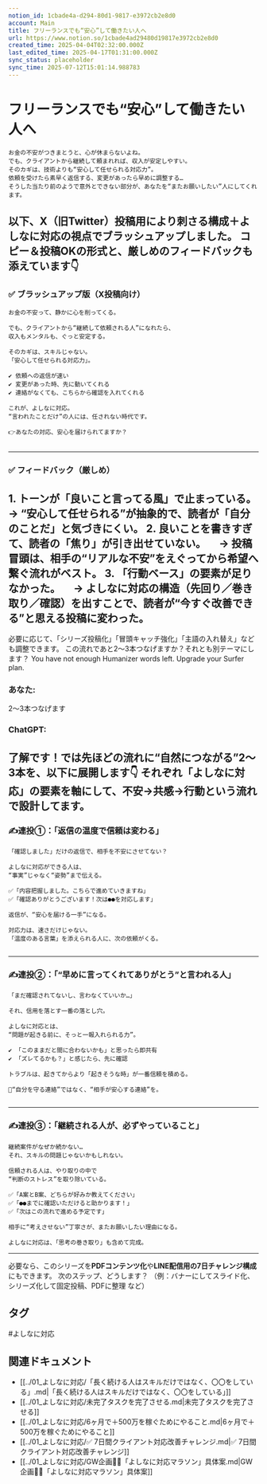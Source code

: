 ```yaml
---
notion_id: 1cbade4a-d294-80d1-9817-e3972cb2e8d0
account: Main
title: フリーランスでも“安心”して働きたい人へ
url: https://www.notion.so/1cbade4ad29480d19817e3972cb2e8d0
created_time: 2025-04-04T02:32:00.000Z
last_edited_time: 2025-04-17T01:31:00.000Z
sync_status: placeholder
sync_time: 2025-07-12T15:01:14.988783
---
```

# フリーランスでも“安心”して働きたい人へ

```plain text
お金の不安がつきまとうと、心が休まらないよね。
でも、クライアントから継続して頼まれれば、収入が安定しやすい。
そのカギは、技術よりも“安心して任せられる対応力”。
依頼を受けたら素早く返信する、変更があったら早めに調整する…
そうした当たり前のようで意外とできない部分が、あなたを“またお願いしたい”人にしてくれます。
```
以下、X（旧Twitter）投稿用に**より刺さる構成＋よしなに対応の視点**でブラッシュアップしました。
コピー＆投稿OKの形式と、**厳しめのフィードバック**も添えています👇
---
### ✅ ブラッシュアップ版（X投稿向け）
```plain text
お金の不安って、静かに心を削ってくる。

でも、クライアントから“継続して依頼される人”になれたら、
収入もメンタルも、ぐっと安定する。

そのカギは、スキルじゃない。
「安心して任せられる対応力」。

✔︎ 依頼への返信が速い
✔︎ 変更があった時、先に動いてくれる
✔︎ 連絡がなくても、こちらから確認を入れてくれる

これが、よしなに対応。
“言われたことだけ”の人には、任されない時代です。

👉あなたの対応、安心を届けられてますか？


```
---
### ✅ フィードバック（厳しめ）
**1. トーンが「良いこと言ってる風」で止まっている。**
　→ “安心して任せられる”が抽象的で、読者が「自分のことだ」と気づきにくい。
**2. 良いことを書きすぎて、読者の「焦り」が引き出せていない。**
　→ 投稿冒頭は、相手の“リアルな不安”をえぐってから希望へ繋ぐ流れがベスト。
**3. 「行動ベース」の要素が足りなかった。**
　→ よしなに対応の構造（先回り／巻き取り／確認）を出すことで、読者が“今すぐ改善できる”と思える投稿に変わった。
---
必要に応じて、「シリーズ投稿化」「冒頭キャッチ強化」「主語の入れ替え」なども調整できます。
この流れであと2〜3本つなげますか？それとも別テーマにします？
You have not enough Humanizer words left. Upgrade your Surfer plan.
### あなた:
2〜3本つなげます
### ChatGPT:
了解です！では先ほどの流れに“自然につながる”2〜3本を、以下に展開します👇
それぞれ「よしなに対応」の要素を軸にして、**不安→共感→行動**という流れで設計してます。
---
### ✍️連投①：「返信の温度で信頼は変わる」
```plain text
「確認しました」だけの返信で、相手を不安にさせてない？

よしなに対応ができる人は、
“事実”じゃなく“姿勢”まで伝える。

✅「内容把握しました。こちらで進めていきますね」
✅「確認ありがとうございます！次は●●を対応します」

返信が、“安心を届ける一手”になる。

対応力は、速さだけじゃない。
「温度のある言葉」を添えられる人に、次の依頼がくる。


```
---
### ✍️連投②：「“早めに言ってくれてありがとう”と言われる人」
```plain text
「まだ確認されてないし、言わなくていいか…」

それ、信用を落とす一番の落とし穴。

よしなに対応とは、
“問題が起きる前に、そっと一報入れられる力”。

✔︎ 「このままだと間に合わないかも」と思ったら即共有
✔︎ 「ズレてるかも？」と感じたら、先に確認

トラブルは、起きてからより「起きそうな時」が一番信頼を積める。

📝“自分を守る連絡”ではなく、“相手が安心する連絡”を。


```
---
### ✍️連投③：「継続される人が、必ずやっていること」
```plain text
継続案件がなぜか続かない…
それ、スキルの問題じゃないかもしれない。

信頼される人は、やり取りの中で
“判断のストレス”を取り除いている。

✅「A案とB案、どちらが好みか教えてください」
✅「●●までに確認いただけると助かります！」
✅「次はこの流れで進める予定です」

相手に“考えさせない”丁寧さが、またお願いしたい理由になる。

よしなに対応は、「思考の巻き取り」も含めて完成。
```
---
必要なら、このシリーズを**PDFコンテンツ化**や**LINE配信用の7日チャレンジ構成**にもできます。
次のステップ、どうします？
（例：バナーにしてスライド化、シリーズ化して固定投稿、PDFに整理 など）

## タグ

#よしなに対応 

## 関連ドキュメント

- [[../01_よしなに対応/「長く続ける人はスキルだけではなく、〇〇をしている」.md|「長く続ける人はスキルだけではなく、〇〇をしている」]]
- [[../01_よしなに対応/未完了タスクを完了させる.md|未完了タスクを完了させる]]
- [[../01_よしなに対応/6ヶ月で＋500万を稼ぐためにやること.md|6ヶ月で＋500万を稼ぐためにやること]]
- [[../01_よしなに対応/✅ 7日間クライアント対応改善チャレンジ.md|✅ 7日間クライアント対応改善チャレンジ]]
- [[../01_よしなに対応/GW企画🏃‍♂️「よしなに対応マラソン」具体案.md|GW企画🏃‍♂️「よしなに対応マラソン」具体案]]
